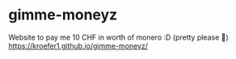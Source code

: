 # gimme-moneyz
Website to pay me 10 CHF in worth of monero :D (pretty please 🥺)
https://kroefer1.github.io/gimme-moneyz/
